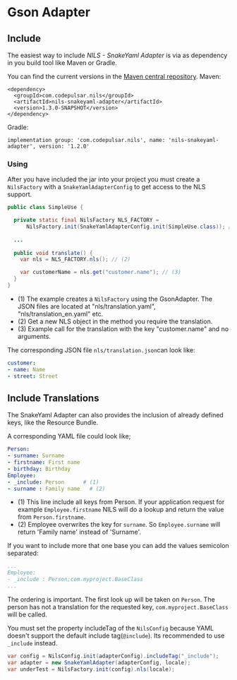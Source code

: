 # Gson Adapter

## Include

The easiest way to include _NILS - SnakeYaml Adapter_ is via as dependency in you build tool like Maven or Gradle.

You can find the current versions in the [Maven central repository](https://mvnrepository.com/artifact/com.codepulsar.nils).
Maven:

```
<dependency>
  <groupId>com.codepulsar.nils</groupId>
  <artifactId>nils-snakeyaml-adapter</artifactId>
  <version>1.3.0-SNAPSHOT</version>
</dependency>
```

Gradle:

```
implementation group: 'com.codepulsar.nils', name: 'nils-snakeyaml-adapter', version: '1.2.0'
```

### Using

After you have included the jar into your project you must create a `NilsFactory` with a `SnakeYamlAdapterConfig` to get access to the NLS support.

```java
public class SimpleUse {

  private static final NilsFactory NLS_FACTORY =
      NilsFactory.init(SnakeYamlAdapterConfig.init(SimpleUse.class)); // (1)
  
  ...
  
  public void translate() {
    var nls = NLS_FACTORY.nls(); // (2)

    var customerName = nls.get("customer.name"); // (3)
  }
}
```

* (1) The example creates a `NilsFactory` using the GsonAdapter. The JSON files are located at "nls/translation.yaml", "nls/translation_en.yaml" etc.
* (2) Get a new NLS object in the method you require the translation.
* (3) Example call for the translation with the key "customer.name" and no arguments.

The corresponding JSON file `nls/translation.json`can look like:

```yaml
customer: 
- name: Name
- street: Street
```

## Include Translations

The SnakeYaml Adapter can also provides the inclusion of already defined keys, like the Resource Bundle.

A corresponding YAML file could look like;


```yaml
Person:
- surname: Surname
- firstname: First name
- birthday: Birthday
Employee:
- _include: Person      # (1)
- surname : Family name   # (2)
```

* (1) This line include all keys from Person. If your application request for example `Employee.firstname` NILS will do a lookup and return the value from `Person.firstname`.
* (2) Employee overwrites the key for `surname`. So `Employee.surname` will return 'Family name' instead of 'Surname'.

If you want to include more that one base you can add the values semicolon separated:

```yaml
...
Employee:
- _include : Person;com.myproject.BaseClass
...
```

The ordering is important. The first look up will be taken on `Person`. The person has not a translation for the requested key, `com.myproject.BaseClass` will be called.

You must set the property includeTag of the `NilsConfig` because YAML doesn't support the default include tag(`@include`). Its recommended to use `_include` instead.

```java
var config = NilsConfig.init(adapterConfig).includeTag("_include");
var adapter = new SnakeYamlAdapter(adapterConfig, locale);
var underTest = NilsFactory.init(config).nls(locale);
```
